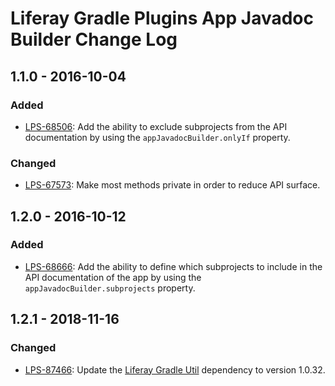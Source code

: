 # Liferay Gradle Plugins App Javadoc Builder Change Log

## 1.1.0 - 2016-10-04

### Added
- [LPS-68506]: Add the ability to exclude subprojects from the API documentation
by using the `appJavadocBuilder.onlyIf` property.

### Changed
- [LPS-67573]: Make most methods private in order to reduce API surface.

## 1.2.0 - 2016-10-12

### Added
- [LPS-68666]: Add the ability to define which subprojects to include in the API
documentation of the app by using the `appJavadocBuilder.subprojects` property.

## 1.2.1 - 2018-11-16

### Changed
- [LPS-87466]: Update the [Liferay Gradle Util] dependency to version 1.0.32.

[Liferay Gradle Util]: https://github.com/liferay/liferay-portal/tree/master/modules/sdk/gradle-util
[LPS-67573]: https://issues.liferay.com/browse/LPS-67573
[LPS-68506]: https://issues.liferay.com/browse/LPS-68506
[LPS-68666]: https://issues.liferay.com/browse/LPS-68666
[LPS-87466]: https://issues.liferay.com/browse/LPS-87466